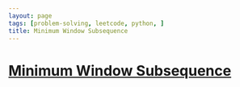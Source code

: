 ```yaml
---
layout: page
tags: [problem-solving, leetcode, python, ]
title: Minimum Window Subsequence
---
```


# [Minimum Window Subsequence](https://leetcode.com/problems/minimum-window-subsequence/)
